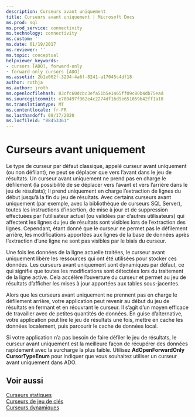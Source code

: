```yaml
---
description: Curseurs avant uniquement
title: Curseurs avant uniquement | Microsoft Docs
ms.prod: sql
ms.prod_service: connectivity
ms.technology: connectivity
ms.custom: ''
ms.date: 01/19/2017
ms.reviewer: ''
ms.topic: conceptual
helpviewer_keywords:
- cursors [ADO], forward-only
- forward-only cursors [ADO]
ms.assetid: 2b1e062f-3294-4a6f-8241-a17045c4df18
author: rothja
ms.author: jroth
ms.openlocfilehash: 83cfc60dcbc3efa51b5e1465ff09c80b4db75ead
ms.sourcegitcommit: e700497f962e4c2274df16d9e651059b42ff1a10
ms.translationtype: MT
ms.contentlocale: fr-FR
ms.lasthandoff: 08/17/2020
ms.locfileid: "88453361"
---
```

# <a name="forward-only-cursors"></a>Curseurs avant uniquement
Le type de curseur par défaut classique, appelé curseur avant uniquement (ou non défilant), ne peut se déplacer que vers l’avant dans le jeu de résultats. Un curseur avant uniquement ne prend pas en charge le défilement (la possibilité de se déplacer vers l’avant et vers l’arrière dans le jeu de résultats); Il prend uniquement en charge l’extraction de lignes du début jusqu’à la fin du jeu de résultats. Avec certains curseurs avant uniquement (par exemple, avec la bibliothèque de curseurs SQL Server), toutes les instructions d’insertion, de mise à jour et de suppression effectuées par l’utilisateur actuel (ou validées par d’autres utilisateurs) qui affectent les lignes du jeu de résultats sont visibles lors de l’extraction des lignes. Cependant, étant donné que le curseur ne permet pas le défilement arrière, les modifications apportées aux lignes de la base de données après l’extraction d’une ligne ne sont pas visibles par le biais du curseur.  
  
 Une fois les données de la ligne actuelle traitées, le curseur avant uniquement libère les ressources qui ont été utilisées pour stocker ces données. Les curseurs avant uniquement sont dynamiques par défaut, ce qui signifie que toutes les modifications sont détectées lors du traitement de la ligne active. Cela accélère l’ouverture du curseur et permet au jeu de résultats d’afficher les mises à jour apportées aux tables sous-jacentes.  
  
 Alors que les curseurs avant uniquement ne prennent pas en charge le défilement arrière, votre application peut revenir au début du jeu de résultats en fermant et en réouvrant le curseur. Il s’agit d’un moyen efficace de travailler avec de petites quantités de données. En guise d’alternative, votre application peut lire le jeu de résultats une fois, mettre en cache les données localement, puis parcourir le cache de données local.  
  
 Si votre application n’a pas besoin de faire défiler le jeu de résultats, le curseur avant uniquement est la meilleure façon de récupérer des données rapidement avec la surcharge la plus faible. Utilisez **AdOpenForwardOnly CursorTypeEnum** pour indiquer que vous souhaitez utiliser un curseur avant uniquement dans ADO.  
  
## <a name="see-also"></a>Voir aussi  
 [Curseurs statiques](../../../ado/guide/data/static-cursors.md)   
 [Curseurs de jeu de clés](../../../ado/guide/data/keyset-cursors.md)   
 [Curseurs dynamiques](../../../ado/guide/data/dynamic-cursors.md)
